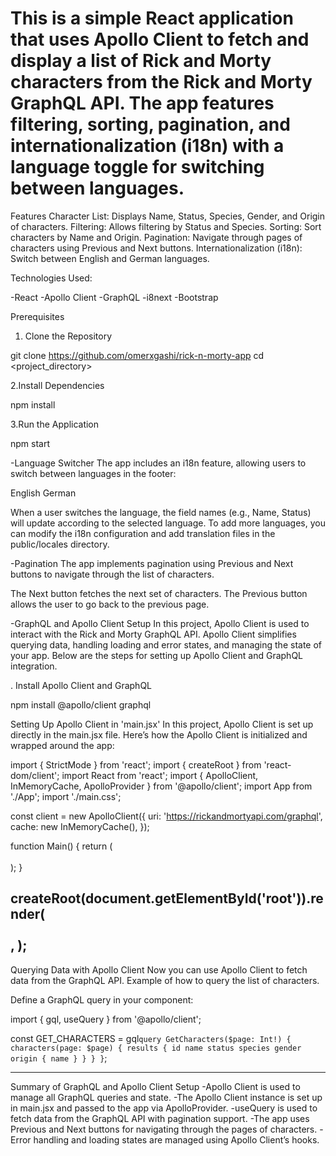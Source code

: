 # This is a simple React application that uses Apollo Client to fetch and display a list of Rick and Morty characters from the Rick and Morty GraphQL API. The app features filtering, sorting, pagination, and internationalization (i18n) with a language toggle for switching between languages.

Features
Character List: Displays Name, Status, Species, Gender, and Origin of characters.
Filtering: Allows filtering by Status and Species.
Sorting: Sort characters by Name and Origin.
Pagination: Navigate through pages of characters using Previous and Next buttons.
Internationalization (i18n): Switch between English and German languages.

Technologies Used:

-React
-Apollo Client
-GraphQL
-i8next
-Bootstrap

Prerequisites

1. Clone the Repository

git clone https://github.com/omerxgashi/rick-n-morty-app
cd <project_directory>

2.Install Dependencies

npm install

3.Run the Application

npm start

-Language Switcher
The app includes an i18n feature, allowing users to switch between languages in the footer:

English
German

When a user switches the language, the field names (e.g., Name, Status) will update according to the selected language.
To add more languages, you can modify the i18n configuration and add translation files in the public/locales directory.

-Pagination
The app implements pagination using Previous and Next buttons to navigate through the list of characters.

The Next button fetches the next set of characters.
The Previous button allows the user to go back to the previous page.

-GraphQL and Apollo Client Setup
In this project, Apollo Client is used to interact with the Rick and Morty GraphQL API. Apollo Client simplifies querying data, handling loading and error states, and managing the state of your app. Below are the steps for setting up Apollo Client and GraphQL integration.


. Install Apollo Client and GraphQL

npm install @apollo/client graphql


Setting Up Apollo Client in 'main.jsx'
In this project, Apollo Client is set up directly in the main.jsx file. Here’s how the Apollo Client is initialized and wrapped around the app:

import { StrictMode } from 'react';
import { createRoot } from 'react-dom/client';
import React from 'react';
import { ApolloClient, InMemoryCache, ApolloProvider } from '@apollo/client'; 
import App from './App';
import './main.css';

const client = new ApolloClient({
  uri: 'https://rickandmortyapi.com/graphql',  
  cache: new InMemoryCache(),
});

function Main() {
  return (
    <ApolloProvider client={client}>  
      <App />  
    </ApolloProvider>
  );
}

createRoot(document.getElementById('root')).render(
  <StrictMode>
    <Main />  
  </StrictMode>,
);
---------------------------------------------------------------------------

Querying Data with Apollo Client
Now you can use Apollo Client to fetch data from the GraphQL API. Example of how to query the list of characters.

Define a GraphQL query in your component:

import { gql, useQuery } from '@apollo/client';

const GET_CHARACTERS = gql`
  query GetCharacters($page: Int!) {
    characters(page: $page) {
      results {
        id
        name
        status
        species
        gender
        origin {
          name
        }
      }
    }
  }
`;

----------------------------------------------------------------------------------

Summary of GraphQL and Apollo Client Setup
-Apollo Client is used to manage all GraphQL queries and state.
-The Apollo Client instance is set up in main.jsx and passed to the app via ApolloProvider.
-useQuery is used to fetch data from the GraphQL API with pagination support.
-The app uses Previous and Next buttons for navigating through the pages of characters.
-Error handling and loading states are managed using Apollo Client’s hooks.
